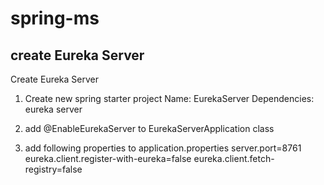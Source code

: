 # spring-ms
## create Eureka Server 
Create Eureka Server
1) Create new spring starter project 
	Name: EurekaServer
	Dependencies: eureka server

2) add @EnableEurekaServer to EurekaServerApplication class

3) add following properties to application.properties
	server.port=8761
	eureka.client.register-with-eureka=false
	eureka.client.fetch-registry=false
  
  
